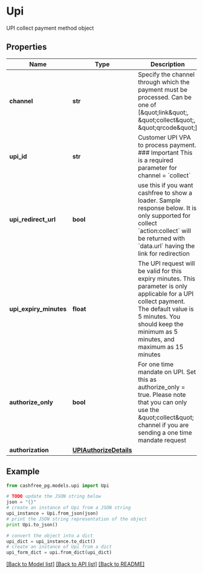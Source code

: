 # Upi

UPI collect payment method object

## Properties
Name | Type | Description | Notes
------------ | ------------- | ------------- | -------------
**channel** | **str** | Specify the channel through which the payment must be processed. Can be one of [\&quot;link\&quot;, \&quot;collect\&quot;, \&quot;qrcode\&quot;] | 
**upi_id** | **str** | Customer UPI VPA to process payment.  ### Important This is a required parameter for channel &#x3D; &#x60;collect&#x60;  | [optional] 
**upi_redirect_url** | **bool** | use this if you want cashfree to show a loader. Sample response below. It is only supported for collect &#x60;action:collect&#x60; will be returned with &#x60;data.url&#x60; having the link for redirection  | [optional] 
**upi_expiry_minutes** | **float** | The UPI request will be valid for this expiry minutes. This parameter is only applicable for a UPI collect payment. The default value is 5 minutes. You should keep the minimum as 5 minutes, and maximum as 15 minutes | [optional] 
**authorize_only** | **bool** | For one time mandate on UPI. Set this as authorize_only &#x3D; true. Please note that you can only use the \&quot;collect\&quot; channel if you are sending a one time mandate request | [optional] 
**authorization** | [**UPIAuthorizeDetails**](UPIAuthorizeDetails.md) |  | [optional] 

## Example

```python
from cashfree_pg.models.upi import Upi

# TODO update the JSON string below
json = "{}"
# create an instance of Upi from a JSON string
upi_instance = Upi.from_json(json)
# print the JSON string representation of the object
print Upi.to_json()

# convert the object into a dict
upi_dict = upi_instance.to_dict()
# create an instance of Upi from a dict
upi_form_dict = upi.from_dict(upi_dict)
```
[[Back to Model list]](../README.md#documentation-for-models) [[Back to API list]](../README.md#documentation-for-api-endpoints) [[Back to README]](../README.md)


